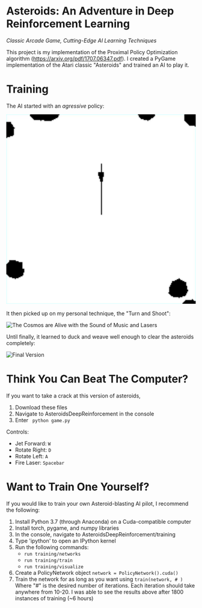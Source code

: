 # Asteroids: An Adventure in Deep Reinforcement Learning
*Classic Arcade Game, Cutting-Edge AI Learning Techniques*

This project is my implementation of the Proximal Policy Optimization algorithm (https://arxiv.org/pdf/1707.06347.pdf). I created a PyGame implementation of the Atari classic "Asteroids" and trained an AI to play it.


# Training

The AI started with an *agressive* policy:

![Full Speed Ahead, Captian](results/Beginning.gif)

It then picked up on my personal technique, the "Turn and Shoot":

![The Cosmos are Alive with the Sound of Music and Lasers](results/Middle.gif)

Until finally, it learned to duck and weave well enough to clear the asteroids completely:

![Final Version](results/End.gif)

# Think You Can Beat The Computer?

If you want to take a crack at this version of asteroids,
<ol>
<li> Download these files</li>
<li> Navigate to AsteroidsDeepReinforcement in the console</li>
<li> Enter <code> python game.py </code></li>
</ol>

Controls:
<ul>
<li>Jet Forward:  <code>W</code></li>
<li>Rotate Right: <code>D</code></li>
<li>Rotate Left:  <code>A</code></li>
<li>Fire Laser:   <code>Spacebar</code></li>
</ul>

# Want to Train One Yourself?

If you would like to train your own Asteroid-blasting AI pilot, I recommend the following:

<ol>
  <li>Install Python 3.7 (through Anaconda) on a Cuda-compatible computer</li>
  <li>Install torch, pygame, and numpy libraries</li>
  <li>In the console, navigate to AsteroidsDeepReinforcement/training</li>
  <li>Type 'ipython' to open an IPython kernel</li>
  <li>Run the following commands:
    <ul>
      <li><code>run training/networks</code></li>
      <li><code>run training/train</code></li>
      <li><code>run training/visualize</code></li>
    </ul>
  </li>
  <li>Create a PolicyNetwork object <code>network = PolicyNetwork().cuda()</code></li>
  <li>Train the network for as long as you want using <code>train(network, # )</code> Where "#" is the desired number of iterations. Each iteration should take anywhere from 10-20. I was able to see the results above after 1800 instances of training (~6 hours)</li>
</ol>

